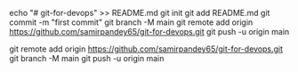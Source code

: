 echo "# git-for-devops" >> README.md
git init
git add README.md
git commit -m "first commit"
git branch -M main
git remote add origin https://github.com/samirpandey65/git-for-devops.git
git push -u origin main

git remote add origin https://github.com/samirpandey65/git-for-devops.git
git branch -M main
git push -u origin main
